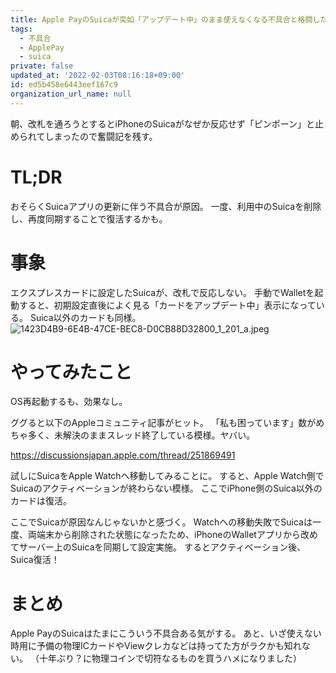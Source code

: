 ```yaml
---
title: Apple PayのSuicaが突如「アップデート中」のまま使えなくなる不具合と格闘した
tags:
  - 不具合
  - ApplePay
  - suica
private: false
updated_at: '2022-02-03T08:16:18+09:00'
id: ed5b458e6443eef167c9
organization_url_name: null
---
```

朝、改札を通ろうとするとiPhoneのSuicaがなぜか反応せず「ピンポーン」と止められてしまったので奮闘記を残す。

# TL;DR
おそらくSuicaアプリの更新に伴う不具合が原因。
一度、利用中のSuicaを削除し、再度同期することで復活するかも。

# 事象
エクスプレスカードに設定したSuicaが、改札で反応しない。
手動でWalletを起動すると、初期設定直後によく見る「カードをアップデート中」表示になっている。
Suica以外のカードも同様。
![1423D4B9-6E4B-47CE-BEC8-D0CB88D32800_1_201_a.jpeg](https://qiita-image-store.s3.ap-northeast-1.amazonaws.com/0/1633856/db9d0e6a-05a8-9ba9-c9f5-658306b6e475.jpeg)

# やってみたこと

OS再起動するも、効果なし。

ググると以下のAppleコミュニティ記事がヒット。
「私も困っています」数がめちゃ多く、未解決のままスレッド終了している模様。ヤバい。

https://discussionsjapan.apple.com/thread/251869491


試しにSuicaをApple Watchへ移動してみることに。
すると、Apple Watch側でSuicaのアクティベーションが終わらない模様。
ここでiPhone側のSuica以外のカードは復活。

ここでSuicaが原因なんじゃないかと感づく。
Watchへの移動失敗でSuicaは一度、両端末から削除された状態になったため、iPhoneのWalletアプリから改めてサーバー上のSuicaを同期して設定実施。
するとアクティベーション後、Suica復活！

# まとめ
Apple PayのSuicaはたまにこういう不具合ある気がする。
あと、いざ使えない時用に予備の物理ICカードやViewクレカなどは持ってた方がラクかも知れない。
（十年ぶり？に物理コインで切符なるものを買うハメになりました）
